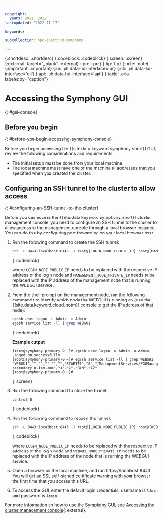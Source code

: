 ```yaml
---

copyright:
  years: 2021, 2022
lastupdated: "2022-11-17"

keywords: 

subcollection: hpc-spectrum-symphony

---
```


{:shortdesc: .shortdesc}
{:codeblock: .codeblock}
{:screen: .screen}
{:external: target="_blank" .external}
{:pre: .pre}
{:tip: .tip}
{:note: .note}
{:important: .important}
{:ui: .ph data-hd-interface='ui'}
{:cli: .ph data-hd-interface='cli'}
{:api: .ph data-hd-interface='api'}
{:table: .aria-labeledby="caption"}

# Accessing the Symphony GUI 
{: #gui-console}

## Before you begin
{: #before-you-begin-accessing-symphony-console}

Before you begin accessing the {{site.data.keyword.symphony_short}} GUI, review the following considerations and requirements:

* The initial setup must be done from your local machine.
* The local machine must have one of the machine IP addresses that you specified when you created the cluster.

## Configuring an SSH tunnel to the cluster to allow access
{: #configuring-an-SSH-tunnel-to-the-cluster}

Before you can access the {{site.data.keyword.symphony_short}} cluster management console, you need to configure an SSH tunnel to the cluster to allow access to the management console through a local browser instance. You can do this by configuring port forwarding on your local browser host. 

1. Run the following command to create the SSH tunnel:

    ```sh
    ssh -L 8443:localhost:8443 -J root@{LOGIN_NODE_PUBLIC_IP} root@{MANAGEMENT_NODE_PRIVATE_IP}
    ```
    {: codeblock}

    where ``LOGIN_NODE_PUBLIC_IP`` needs to be replaced with the respective IP address of the login node and ``MANAGEMENT_NODE_PRIVATE_IP`` needs to be replaced with the IP address of the management node that is running the WEBGUI service.

2. From the shell prompt on the management node, run the following commands to identify which node the WEBGUI is running on (use the {{site.data.keyword.cloud_notm}} console to get the IP address of that node):

    ```sh
    egosh user logon -u Admin -x Admin
    egosh service list -ll | grep WEBGUI
    ```
    {: codeblock}

    **Example output**

    ```text
    [root@symphony-primary-0 ~]# egosh user logon -u Admin -x Admin
    Logged on successfully
    [root@symphony-primary-0 ~]# egosh service list -ll | grep WEBGUI
    "WEBGUI","","","","","","STARTED","8","/ManagementServices/EGOManagementServices","ManagementHosts","symphony-secondary-0.ibm.com","1","1","RUN","17"
    [root@symphony-primary-0 ~]#
    ```
    {: screen}

3.  Run the following command to close the tunnel:

    ```sh
    control-D
    ```
    {: codeblock}

4. Run the following command to reopen the tunnel:

    ```sh
    ssh -L 8443:localhost:8443 -J root@{LOGIN_NODE_PUBLIC_IP} root@{WEBGUI_NODE_PRIVATE_IP}
    ```
    {: codeblock}

    where `LOGIN_NODE_PUBLIC_IP` needs to be replaced with the respective IP address of the login node and `WEBGUI_NODE_PRIVATE_IP` needs to be replaced with the IP address of the node that is running the WEBGUI service.

5. Open a browser on the local machine, and run https://localhost:8443. You will get an SSL self-signed certificate warning with your browser the first time that you access this URL.

6. To access the GUI, enter the default login credentials: username is `Admin` and password is `Admin`.

For more information on how to use the Symphony GUI, see [Accessing the cluster management console](https://www.ibm.com/docs/en/spectrum-symphony/7.3.2?topic=cluster-accessing-management-console){: external}.
